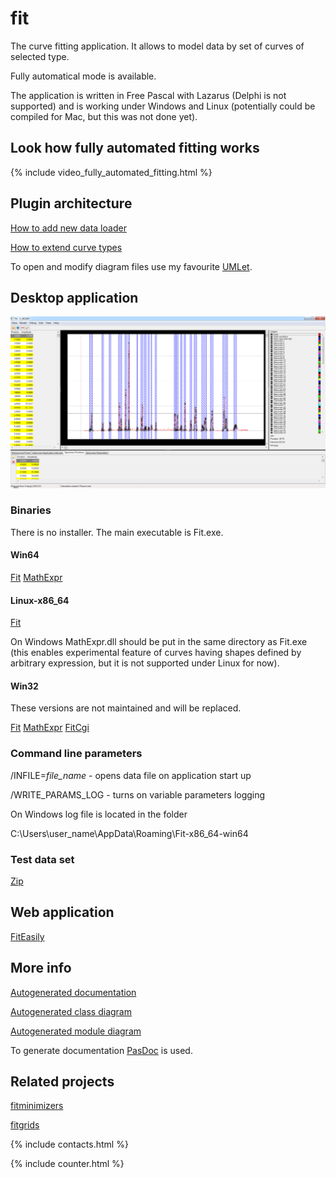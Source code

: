 # fit

The curve fitting application. It allows to model data by set of curves of selected type.

Fully automatical mode is available.

The application is written in Free Pascal with Lazarus (Delphi is not supported) and is working under Windows and Linux (potentially could be compiled for Mac, but this was not done yet).

## Look how fully automated fitting works

{% include video_fully_automated_fitting.html %}

## Plugin architecture

[How to add new data loader](how-to-extend-data-loaders)

[How to extend curve types](how-to-extend-curve-types)

To open and modify diagram files use my favourite [UMLet](https://www.umlet.com/).

## Desktop application

![Fitting results](assets/images/2018-12-23_13h17_55.png)

### Binaries

There is no installer. The main executable is Fit.exe.

#### Win64

[Fit](https://github.com/dvmorozov/fit/raw/master/Desktop/o/x86_64-win64/Fit-x86_64-win64.exe)
[MathExpr](https://github.com/dvmorozov/fit/raw/master/Desktop/o/x86_64-win64/MathExpr.dll)

#### Linux-x86_64

[Fit](https://github.com/dvmorozov/fit/raw/master/Desktop/o/x86_64-linux/Fit-x86_64-linux)

On Windows MathExpr.dll should be put in the same directory as Fit.exe (this enables experimental feature of curves having shapes defined by arbitrary expression, but it is not supported under Linux for now).

#### Win32

These versions are not maintained and will be replaced.

[Fit](https://github.com/dvmorozov/fit/raw/master/Desktop/o/i386-win32/Fit-i386-win32.exe)
[MathExpr](https://github.com/dvmorozov/fit/raw/master/Desktop/o/i386-win32/MathExpr.dll)
[FitCgi](https://github.com/dvmorozov/fit/raw/master/CgiClient/o/FitCgi/i386-win32/fit.cgi)

### Command line parameters

/INFILE=*file_name* - opens data file on application start up 

/WRITE_PARAMS_LOG - turns on variable parameters logging 

On Windows log file is located in the folder

C:\Users\user_name\AppData\Roaming\Fit-x86_64-win64

### Test data set

[Zip](https://github.com/dvmorozov/fit/raw/master/Data/test_data.zip)

## Web application

[FitEasily](fiteasily.html)

## More info

[Autogenerated documentation](doc/index.html)

[Autogenerated class diagram](doc/GVClasses.png)

[Autogenerated module diagram](doc/GVUses.png)

To generate documentation [PasDoc](https://github.com/pasdoc/pasdoc/wiki) is used.

## Related projects

[fitminimizers](https://dvmorozov.github.io/fitminimizers/)

[fitgrids](https://dvmorozov.github.io/fitgrids/)

{% include contacts.html %}

{% include counter.html %}
